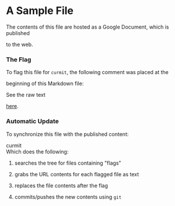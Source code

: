 <!-- curmit: https://docs.google.com/document/d/1UamfLkA-DvIVXPKoFQpSQDIUDANPTfyyXYMlUHmKpp4/pub?embedded=true -->



# A Sample File

The contents of this file are hosted as a Google Document, which is published

to the web.

### The Flag

To flag this file for `curmit`, the following comment was placed at the

beginning of this Markdown file:

   <!-- curmit: https://docs.google.com/document/d/1cmphl-IBFF-aRcj6n9TZ37YXJMBfmnzPiAGgPNzVjNE/pub?embedded=true -->    
See the raw text

[here](https://raw2.github.com/jacebrowning/curmit/master/docs/sample.md).

### Automatic Update

To synchronize this file with the published content:

   curmit    
Which does the following:

1. searches the tree for files containing "flags"

2. grabs the URL contents for each flagged file as text

3. replaces the file contents after the flag

3. commits/pushes the new contents using `git`
